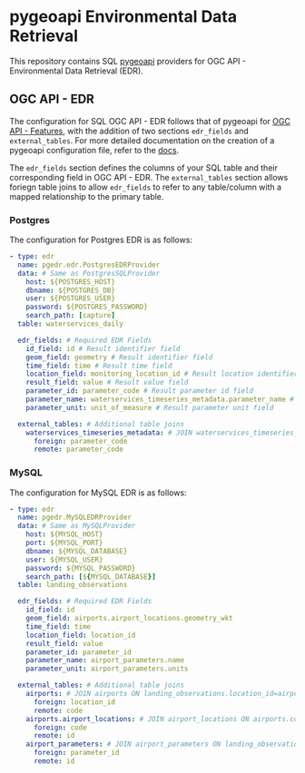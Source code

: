 # pygeoapi Environmental Data Retrieval

This repository contains SQL [pygeoapi](https://github.com/geopython/pygeoapi) providers for OGC API - Environmental Data Retrieval (EDR).

## OGC API - EDR

The configuration for SQL OGC API - EDR follows that of pygeoapi for [OGC API - Features](https://docs.pygeoapi.io/en/latest/data-publishing/ogcapi-features.html#postgresql), with the addition of two sections `edr_fields` and `external_tables`.
For more detailed documentation on the creation of a pygeoapi configuration file, refer
to the [docs](https://docs.pygeoapi.io/en/latest/configuration.html).

The `edr_fields` section defines the columns of your SQL table and their corresponding field in OGC API - EDR.
The `external_tables` section allows foriegn table joins to allow `edr_fields` to refer to any table/column with a mapped relationship to the primary table.

### Postgres

The configuration for Postgres EDR is as follows:

```yaml
- type: edr
  name: pgedr.edr.PostgresEDRProvider
  data: # Same as PostgresSQLProvider
    host: ${POSTGRES_HOST}
    dbname: ${POSTGRES_DB}
    user: ${POSTGRES_USER}
    password: ${POSTGRES_PASSWORD}
    search_path: [capture]
  table: waterservices_daily

  edr_fields: # Required EDR Fields
    id_field: id # Result identifier field
    geom_field: geometry # Result identifier field
    time_field: time # Result time field
    location_field: monitoring_location_id # Result location identifier field
    result_field: value # Result value field
    parameter_id: parameter_code # Result parameter id field
    parameter_name: waterservices_timeseries_metadata.parameter_name # Result parameter name field
    parameter_unit: unit_of_measure # Result parameter unit field

  external_tables: # Additional table joins
    waterservices_timeseries_metadata: # JOIN waterservices_timeseries_metadata ON waterservices_daily.parameter_code=waterservices_timeseries_metadata.parameter_code
      foreign: parameter_code
      remote: parameter_code
```

### MySQL

The configuration for MySQL EDR is as follows:

```yaml
- type: edr
  name: pgedr.MySQLEDRProvider
  data: # Same as MySQLProvider
    host: ${MYSQL_HOST}
    port: ${MYSQL_PORT}
    dbname: ${MYSQL_DATABASE}
    user: ${MYSQL_USER}
    password: ${MYSQL_PASSWORD}
    search_path: [${MYSQL_DATABASE}]
  table: landing_observations

  edr_fields: # Required EDR Fields
    id_field: id
    geom_field: airports.airport_locations.geometry_wkt
    time_field: time
    location_field: location_id
    result_field: value
    parameter_id: parameter_id
    parameter_name: airport_parameters.name
    parameter_unit: airport_parameters.units

  external_tables: # Additional table joins
    airports: # JOIN airports ON landing_observations.location_id=airports.code
      foreign: location_id
      remote: code
    airports.airport_locations: # JOIN airport_locations ON airports.code=airport_locations.id
      foreign: code
      remote: id
    airport_parameters: # JOIN airport_parameters ON landing_observations.parameter_id=airport_parameters.id
      foreign: parameter_id
      remote: id

```

